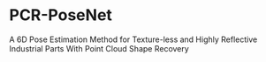 # PCR-PoseNet
A 6D Pose Estimation Method for Texture-less and Highly Reflective Industrial Parts With Point Cloud Shape Recovery
